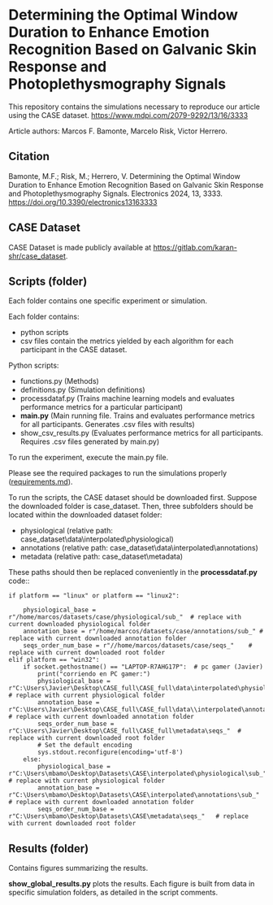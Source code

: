 # Determining the Optimal Window Duration to Enhance Emotion Recognition Based on Galvanic Skin Response and Photoplethysmography Signals

This repository contains the simulations necessary to reproduce our article using the CASE dataset.
https://www.mdpi.com/2079-9292/13/16/3333

Article authors:
Marcos F. Bamonte,
Marcelo Risk,
Victor Herrero.

## Citation
Bamonte, M.F.; Risk, M.; Herrero, V. Determining the Optimal Window Duration to Enhance Emotion Recognition Based on Galvanic Skin Response and Photoplethysmography Signals. Electronics 2024, 13, 3333. https://doi.org/10.3390/electronics13163333

##  CASE Dataset
CASE Dataset is made publicly available at https://gitlab.com/karan-shr/case_dataset.

## Scripts (folder)

Each folder contains one specific experiment or simulation. 

Each folder contains:
* python scripts
* csv files contain the metrics yielded by each algorithm for each participant in the CASE dataset. 

Python scripts:
* functions.py (Methods)
* definitions.py (Simulation definitions)
* processdataf.py (Trains machine learning models and evaluates performance metrics for a particular participant)
* **main.py** (Main running file. Trains and evaluates performance metrics for all participants. Generates .csv files with results)
* show_csv_results.py (Evaluates performance metrics for all participants. Requires .csv files generated by main.py)

To run the experiment, execute the main.py file. 

Please see the required packages to run the simulations properly ([requirements.md](https://github.com/mbamonteAustral/Emotion-Recognition-Based-on-Galvanic-Skin-Response-and-Photoplethysmography-Signals/blob/000b5ca78c06d6f1770bd48680095dccb16708b4/requirements.md)).

To run the scripts, the CASE dataset should be downloaded first. Suppose the downloaded folder is case_dataset. Then, three subfolders should be located within the downloaded dataset folder:

* physiological  (relative path: case_dataset\data\interpolated\physiological)
* annotations  (relative path: case_dataset\data\interpolated\annotations)
* metadata (relative path: case_dataset\metadata)

These paths should then be replaced conveniently in the **processdataf.py** code::

    if platform == "linux" or platform == "linux2":

        physiological_base = r"/home/marcos/datasets/case/physiological/sub_"  # replace with current downloaded physiological folder
        annotation_base = r"/home/marcos/datasets/case/annotations/sub_" # replace with current downloaded annotation folder
        seqs_order_num_base = r"//home/marcos/datasets/case/seqs_"    # replace with current downloaded root folder
    elif platform == "win32":
        if socket.gethostname() == "LAPTOP-R7AHG17P":  # pc gamer (Javier)
            print("corriendo en PC gamer:")
            physiological_base = r"C:\Users\Javier\Desktop\CASE_full\CASE_full\data\interpolated\physiological\sub_" # replace with current physiological folder
            annotation_base = r"C:\Users\Javier\Desktop\CASE_full\CASE_full\data\\interpolated\annotations\sub_"  # replace with current downloaded annotation folder
            seqs_order_num_base = r"C:\Users\Javier\Desktop\CASE_full\CASE_full\metadata\seqs_"  # replace with current downloaded root folder
            # Set the default encoding
            sys.stdout.reconfigure(encoding='utf-8')
        else:
            physiological_base = r"C:\Users\mbamo\Desktop\Datasets\CASE\interpolated\physiological\sub_"  # replace with current physiological folder
            annotation_base = r"C:\Users\mbamo\Desktop\Datasets\CASE\interpolated\annotations\sub_"  # replace with current downloaded annotation folder
            seqs_order_num_base = r"C:\Users\mbamo\Desktop\Datasets\CASE\metadata\seqs_"   # replace with current downloaded root folder



## Results (folder)

Contains figures summarizing the results. 

**show_global_results.py** plots the results. Each figure is built from data in specific simulation folders, as detailed in the script comments.

